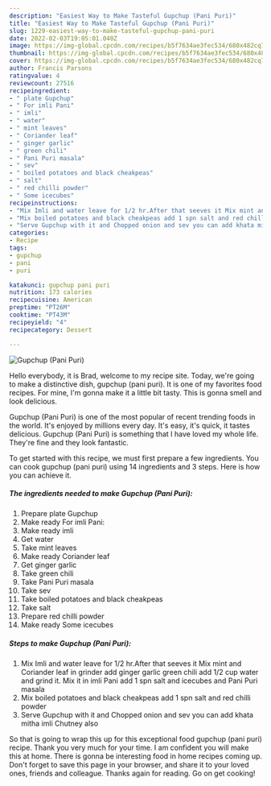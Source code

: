 ```yaml
---
description: "Easiest Way to Make Tasteful Gupchup (Pani Puri)"
title: "Easiest Way to Make Tasteful Gupchup (Pani Puri)"
slug: 1229-easiest-way-to-make-tasteful-gupchup-pani-puri
date: 2022-02-03T19:05:01.040Z
image: https://img-global.cpcdn.com/recipes/b5f7634ae3fec534/680x482cq70/gupchup-pani-puri-recipe-main-photo.jpg
thumbnail: https://img-global.cpcdn.com/recipes/b5f7634ae3fec534/680x482cq70/gupchup-pani-puri-recipe-main-photo.jpg
cover: https://img-global.cpcdn.com/recipes/b5f7634ae3fec534/680x482cq70/gupchup-pani-puri-recipe-main-photo.jpg
author: Francis Parsons
ratingvalue: 4
reviewcount: 27516
recipeingredient:
- " plate Gupchup"
- " For imli Pani"
- " imli"
- " water"
- " mint leaves"
- " Coriander leaf"
- " ginger garlic"
- " green chili"
- " Pani Puri masala"
- " sev"
- " boiled potatoes and black cheakpeas"
- " salt"
- " red chilli powder"
- " Some icecubes"
recipeinstructions:
- "Mix Imli and water leave for 1/2 hr.After that seeves it Mix mint and Coriander leaf in grinder add ginger garlic green chili add 1/2 cup water and grind it. Mix it in imli Pani add 1 spn salt and icecubes and Pani Puri masala"
- "Mix boiled potatoes and black cheakpeas add 1 spn salt and red chilli powder"
- "Serve Gupchup with it and Chopped onion and sev you can add khata mitha imli Chutney also"
categories:
- Recipe
tags:
- gupchup
- pani
- puri

katakunci: gupchup pani puri 
nutrition: 173 calories
recipecuisine: American
preptime: "PT26M"
cooktime: "PT43M"
recipeyield: "4"
recipecategory: Dessert

---
```



![Gupchup (Pani Puri)](https://img-global.cpcdn.com/recipes/b5f7634ae3fec534/680x482cq70/gupchup-pani-puri-recipe-main-photo.jpg)

Hello everybody, it is Brad, welcome to my recipe site. Today, we're going to make a distinctive dish, gupchup (pani puri). It is one of my favorites food recipes. For mine, I'm gonna make it a little bit tasty. This is gonna smell and look delicious.



Gupchup (Pani Puri) is one of the most popular of recent trending foods in the world. It's enjoyed by millions every day. It's easy, it's quick, it tastes delicious. Gupchup (Pani Puri) is something that I have loved my whole life. They're fine and they look fantastic.


To get started with this recipe, we must first prepare a few ingredients. You can cook gupchup (pani puri) using 14 ingredients and 3 steps. Here is how you can achieve it.

<!--inarticleads1-->

##### The ingredients needed to make Gupchup (Pani Puri):

1. Prepare  plate Gupchup
1. Make ready  For imli Pani:
1. Make ready  imli
1. Get  water
1. Take  mint leaves
1. Make ready  Coriander leaf
1. Get  ginger garlic
1. Take  green chili
1. Take  Pani Puri masala
1. Take  sev
1. Take  boiled potatoes and black cheakpeas
1. Take  salt
1. Prepare  red chilli powder
1. Make ready  Some icecubes




<!--inarticleads2-->

##### Steps to make Gupchup (Pani Puri):

1. Mix Imli and water leave for 1/2 hr.After that seeves it Mix mint and Coriander leaf in grinder add ginger garlic green chili add 1/2 cup water and grind it. Mix it in imli Pani add 1 spn salt and icecubes and Pani Puri masala
1. Mix boiled potatoes and black cheakpeas add 1 spn salt and red chilli powder
1. Serve Gupchup with it and Chopped onion and sev you can add khata mitha imli Chutney also




So that is going to wrap this up for this exceptional food gupchup (pani puri) recipe. Thank you very much for your time. I am confident you will make this at home. There is gonna be interesting food in home recipes coming up. Don't forget to save this page in your browser, and share it to your loved ones, friends and colleague. Thanks again for reading. Go on get cooking!
